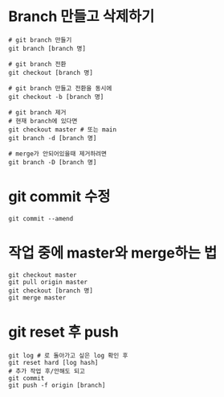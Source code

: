 # Branch 만들고 삭제하기

```
# git branch 만들기
git branch [branch 명]

# git branch 전환
git checkout [branch 명]

# git branch 만들고 전환을 동시에
git checkout -b [branch 명]

# git branch 제거
# 현재 branch에 있다면
git checkout master # 또는 main
git branch -d [branch 명]

# merge가 안되어있을때 제거하려면
git branch -D [branch 명]
```

# git commit 수정
```
git commit --amend
```

# 작업 중에 master와 merge하는 법
```
git checkout master
git pull origin master
git checkout [branch 명]
git merge master
```

# git reset 후 push
```
git log # 로 돌아가고 싶은 log 확인 후
git reset hard [log hash]
# 추가 작업 후/안해도 되고
git commit
git push -f origin [branch]
```
